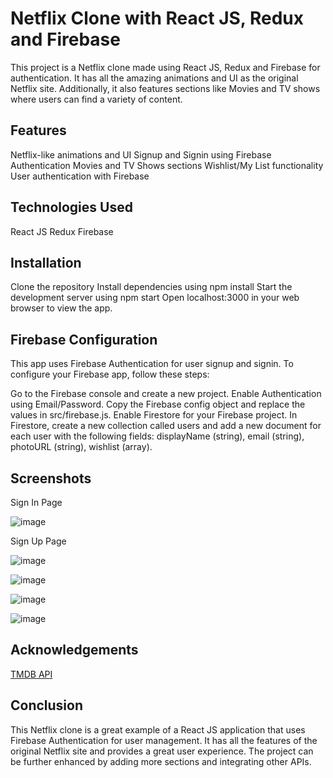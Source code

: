 # Netflix Clone with React JS, Redux and Firebase


This project is a Netflix clone made using React JS, Redux and Firebase for authentication. It has all the amazing animations and UI as the original Netflix site. Additionally, it also features sections like Movies and TV shows where users can find a variety of content.

## Features


Netflix-like animations and UI
Signup and Signin using Firebase Authentication
Movies and TV Shows sections
Wishlist/My List functionality
User authentication with Firebase


## Technologies Used


React JS
Redux
Firebase


## Installation


Clone the repository
Install dependencies using npm install
Start the development server using npm start
Open localhost:3000 in your web browser to view the app.


## Firebase Configuration


This app uses Firebase Authentication for user signup and signin. To configure your Firebase app, follow these steps:


Go to the Firebase console and create a new project.
Enable Authentication using Email/Password.
Copy the Firebase config object and replace the values in src/firebase.js.
Enable Firestore for your Firebase project.
In Firestore, create a new collection called users and add a new document for each user with the following fields: displayName (string), email (string), photoURL (string), wishlist (array).


## Screenshots

Sign In Page

![image](https://user-images.githubusercontent.com/81776711/221105156-f6f6cc34-5992-4743-878b-461fe3837b86.png)


Sign Up Page

![image](https://user-images.githubusercontent.com/81776711/221105292-60256fee-7d7c-40e2-91b5-70eaf4fababe.png)

![image](https://user-images.githubusercontent.com/81776711/221105334-5e838f20-ccdb-445f-a006-33d64150d80e.png)

![image](https://user-images.githubusercontent.com/81776711/221105378-b12aa92a-0c6b-4545-85e4-85149ce30589.png)

![image](https://user-images.githubusercontent.com/81776711/221105420-931a94e0-a4cf-4aba-bf23-4df9c5bb65af.png)


## Acknowledgements

[TMDB API](https://www.themoviedb.org/documentation/api)


## Conclusion


This Netflix clone is a great example of a React JS application that uses Firebase Authentication for user management. It has all the features of the original Netflix site and provides a great user experience. The project can be further enhanced by adding more sections and integrating other APIs.
